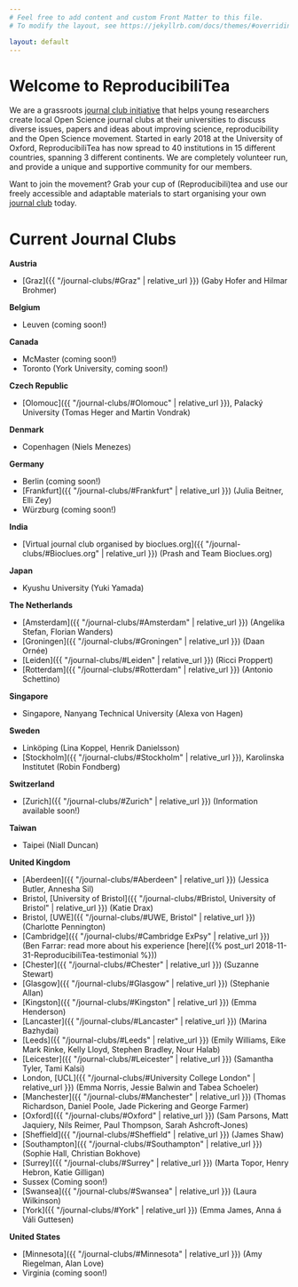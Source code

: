 ```yaml
---
# Feel free to add content and custom Front Matter to this file.
# To modify the layout, see https://jekyllrb.com/docs/themes/#overriding-theme-defaults

layout: default
---
```


# **Welcome to ReproducibiliTea**

We are a grassroots [journal club initiative](/about/) that helps young researchers create local Open Science journal clubs at their universities to discuss diverse issues, papers and ideas about improving science, reproducibility and the Open Science movement. Started in early 2018 at the University of Oxford, ReproducibiliTea has now spread to 40 institutions in 15 different countries, spanning 3 different continents. We are completely volunteer run, and provide a unique and supportive community for our members.

Want to join the movement? Grab your cup of (Reproducibili)tea and use our freely accessible and adaptable materials to start organising your own [journal club](/journal-clubs/) today. 



# Current Journal Clubs

**Austria**
- [Graz]({{ "/journal-clubs/#Graz" | relative_url }}) (Gaby Hofer and Hilmar Brohmer)

**Belgium**
- Leuven (coming soon!)

**Canada**
- McMaster (coming soon!)
- Toronto (York University, coming soon!)

**Czech Republic**
- [Olomouc]({{ "/journal-clubs/#Olomouc" | relative_url }}), Palacký University (Tomas Heger and Martin Vondrak)

**Denmark**
- Copenhagen (Niels Menezes)

**Germany**
- Berlin (coming soon!)
- [Frankfurt]({{ "/journal-clubs/#Frankfurt" | relative_url }}) (Julia Beitner, Elli Zey)
- Würzburg (coming soon!)

**India**
- [Virtual journal club organised by bioclues.org]({{ "/journal-clubs/#Bioclues.org" | relative_url }}) (Prash and  Team  Bioclues.org)

**Japan**
- Kyushu University (Yuki Yamada)

**The Netherlands**
- [Amsterdam]({{ "/journal-clubs/#Amsterdam" | relative_url }}) (Angelika Stefan, Florian Wanders)
- [Groningen]({{ "/journal-clubs/#Groningen" | relative_url }}) (Daan Ornée)
- [Leiden]({{ "/journal-clubs/#Leiden" | relative_url }}) (Ricci Proppert)
- [Rotterdam]({{ "/journal-clubs/#Rotterdam" | relative_url }}) (Antonio Schettino)

**Singapore**
- Singapore, Nanyang Technical University (Alexa von Hagen)

**Sweden**
- Linköping (Lina Koppel, Henrik Danielsson)
- [Stockholm]({{ "/journal-clubs/#Stockholm" | relative_url }}), Karolinska Institutet (Robin Fondberg)

**Switzerland**
- [Zurich]({{ "/journal-clubs/#Zurich" | relative_url }}) (Information available soon!)

**Taiwan**
- Taipei (Niall Duncan)

**United Kingdom** 
- [Aberdeen]({{ "/journal-clubs/#Aberdeen" | relative_url }}) (Jessica Butler, Annesha Sil)
- Bristol, [University of Bristol]({{ "/journal-clubs/#Bristol, University of Bristol" | relative_url }}) (Katie Drax)
- Bristol, [UWE]({{ "/journal-clubs/#UWE, Bristol" | relative_url }}) (Charlotte Pennington)
- [Cambridge]({{ "/journal-clubs/#Cambridge ExPsy" | relative_url }}) (Ben Farrar: read more about his experience [here]({% post_url 2018-11-31-ReproducibiliTea-testimonial %})) 
- [Chester]({{ "/journal-clubs/#Chester" | relative_url }}) (Suzanne Stewart)
- [Glasgow]({{ "/journal-clubs/#Glasgow" | relative_url }}) (Stephanie Allan)
- [Kingston]({{ "/journal-clubs/#Kingston" | relative_url }}) (Emma Henderson)
- [Lancaster]({{ "/journal-clubs/#Lancaster" | relative_url }}) (Marina Bazhydai)
- [Leeds]({{ "/journal-clubs/#Leeds" | relative_url }}) (Emily Williams, Eike Mark Rinke, Kelly Lloyd, Stephen Bradley, Nour Halab)
- [Leicester]({{ "/journal-clubs/#Leicester" | relative_url }}) (Samantha Tyler, Tami Kalsi)
- London, [UCL]({{ "/journal-clubs/#University College London" | relative_url }}) (Emma Norris, Jessie Balwin and Tabea Schoeler)
- [Manchester]({{ "/journal-clubs/#Manchester" | relative_url }}) (Thomas Richardson, Daniel Poole, Jade Pickering and George Farmer)
- [Oxford]({{ "/journal-clubs/#Oxford" | relative_url }}) (Sam Parsons, Matt Jaquiery, Nils Reimer, Paul Thompson, Sarah Ashcroft-Jones)
- [Sheffield]({{ "/journal-clubs/#Sheffield" | relative_url }}) (James Shaw)
- [Southampton]({{ "/journal-clubs/#Southampton" | relative_url }}) (Sophie Hall, Christian Bokhove)
- [Surrey]({{ "/journal-clubs/#Surrey" | relative_url }}) (Marta Topor, Henry Hebron, Katie Gilligan)
- Sussex (Coming soon!)
- [Swansea]({{ "/journal-clubs/#Swansea" | relative_url }}) (Laura Wilkinson)
- [York]({{ "/journal-clubs/#York" | relative_url }}) (Emma James, Anna á Váli Guttesen)

**United States**
- [Minnesota]({{ "/journal-clubs/#Minnesota" | relative_url }}) (Amy Riegelman, Alan Love)
- Virginia (coming soon!)

